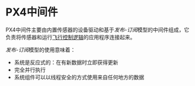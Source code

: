 # PX4中间件

PX4中间件主要由内置传感器的设备驱动和基于*发布-订阅*模型的中间件组成，它负责将传感器和运行[飞行控制逻辑](concept-flight-stack.md)的应用程序连接起来。

*发布-订阅*模型的使用意味着：

  * 系统是反应式的：在有新数据时立即获得更新
  * 完全并行执行
  * 系统组件可以以线程安全的方式使用来自任何地方的数据

